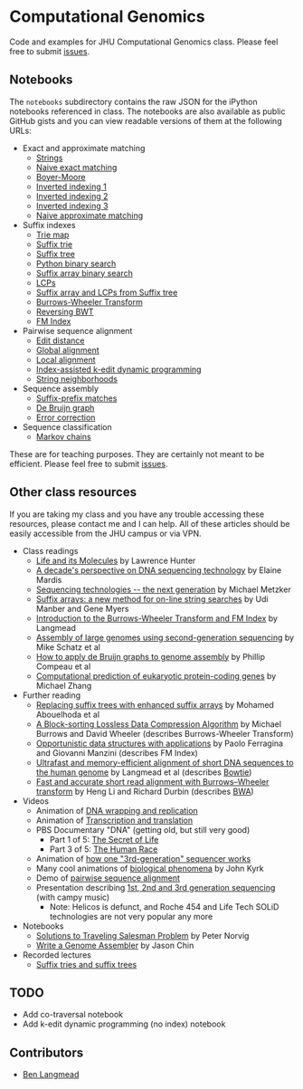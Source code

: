 Computational Genomics
======================

Code and examples for JHU Computational Genomics class.  Please feel free to submit [issues].

[issues]: https://github.com/BenLangmead/comp-genomics-class/issues

Notebooks
---------

The `notebooks` subdirectory contains the raw JSON for the iPython notebooks referenced in class.  The notebooks are also available as public GitHub gists and you can view readable versions of them at the following URLs:

* Exact and approximate matching
    * [Strings]
    * [Naive exact matching]
    * [Boyer-Moore]
    * [Inverted indexing 1]
    * [Inverted indexing 2]
    * [Inverted indexing 3]
    * [Naive approximate matching]
* Suffix indexes
    * [Trie map]
    * [Suffix trie]
    * [Suffix tree]
    * [Python binary search]
    * [Suffix array binary search]
    * [LCPs]
    * [Suffix array and LCPs from Suffix tree]
    * [Burrows-Wheeler Transform]
    * [Reversing BWT]
    * [FM Index]
* Pairwise sequence alignment
    * [Edit distance]
    * [Global alignment]
    * [Local alignment]
    * [Index-assisted k-edit dynamic programming]
    * [String neighborhoods]
* Sequence assembly
    * [Suffix-prefix matches]
    * [De Bruijn graph]
    * [Error correction]
* Sequence classification
    * [Markov chains]

[Strings]: http://nbviewer.ipython.org/6512698
[Naive exact matching]: http://nbviewer.ipython.org/6513059
[Inverted indexing 1]: http://nbviewer.ipython.org/6582444
[Inverted indexing 2]: http://nbviewer.ipython.org/6584538
[Inverted indexing 3]: http://nbviewer.ipython.org/6582836
[Naive approximate matching]: http://nbviewer.ipython.org/6603391
[Boyer-Moore]: http://nbviewer.ipython.org/6603340
[Trie map]: http://nbviewer.ipython.org/6603619
[Suffix trie]: http://nbviewer.ipython.org/6603756
[Suffix tree]: http://nbviewer.ipython.org/6665861
[Python binary search]: http://nbviewer.ipython.org/6603756
[Suffix array binary search]: http://nbviewer.ipython.org/6765182
[LCPs]: http://nbviewer.ipython.org/6783863
[Suffix array and LCPs from Suffix tree]: http://nbviewer.ipython.org/6796858
[Burrows-Wheeler Transform]: http://nbviewer.ipython.org/6798379
[Reversing BWT]: http://nbviewer.ipython.org/6860491
[FM Index]: http://nbviewer.ipython.org/7437031
[Edit distance]: http://nbviewer.ipython.org/6894694
[Global alignment]: http://nbviewer.ipython.org/6895625
[Local alignment]: http://nbviewer.ipython.org/6994170
[Index-assisted k-edit dynamic programming]: http://nbviewer.ipython.org/7011945
[String neighborhoods]: http://nbviewer.ipython.org/7012233
[Suffix-prefix matches]: http://nbviewer.ipython.org/7089885
[De Bruijn graph]: http://nbviewer.ipython.org/7237207
[Error correction]: http://nbviewer.ipython.org/7339417
[Markov chains]: http://nbviewer.ipython.org/7413873

These are for teaching purposes.  They are certainly not meant to be efficient.  Please feel free to submit [issues].

Other class resources
---------------------

If you are taking my class and you have any trouble accessing these resources, please contact me and I can help.  All of these articles should be easily accessible from the JHU campus or via VPN.

* Class readings
    * [Life and its Molecules](http://www.aaai.org/ojs/index.php/aimagazine/article/view/1744) by Lawrence Hunter
    * [A decade's perspective on DNA sequencing technology](http://www.nature.com/nature/journal/v470/n7333/full/nature09796.html) by Elaine Mardis
    * [Sequencing technologies -- the next generation](http://www.nature.com/nrg/journal/v11/n1/full/nrg2626.html) by Michael Metzker
    * [Suffix arrays: a new method for on-line string searches](http://dl.acm.org/citation.cfm?id=320218) by Udi Manber and Gene Myers
    * [Introduction to the Burrows-Wheeler Transform and FM Index](http://www.cs.jhu.edu/~langmea/resources/bwt_fm.pdf) by Langmead
    * [Assembly of large genomes using second-generation sequencing](http://genome.cshlp.org/content/20/9/1165.long) by Mike Schatz et al
    * [How to apply de Bruijn graphs to genome assembly](http://www.nature.com/nbt/journal/v29/n11/full/nbt.2023.html) by Phillip Compeau et al
    * [Computational prediction of eukaryotic protein-coding genes](http://www.nature.com/nrg/journal/v3/n9/execsumm/nrg890.html) by Michael Zhang
* Further reading
    * [Replacing suffix trees with enhanced suffix arrays](http://www.sciencedirect.com/science/article/pii/S1570866703000650) by Mohamed Abouelhoda et al
    * [A Block-sorting Lossless Data Compression Algorithm](http://www.cs.jhu.edu/~langmea/resources/burrows_wheeler.pdf) by Michael Burrows and David Wheeler (describes Burrows-Wheeler Transform)
    * [Opportunistic data structures with applications](http://ieeexplore.ieee.org/xpl/login.jsp?tp=&arnumber=892127) by Paolo Ferragina and Giovanni Manzini (describes FM Index)
    * [Ultrafast and memory-efficient alignment of short DNA sequences to the human genome](http://www.cs.jhu.edu/~langmea/resources/bowtie.pdf) by Langmead et al (describes [Bowtie])
    * [Fast and accurate short read alignment with Burrows–Wheeler transform](http://bioinformatics.oxfordjournals.org/content/25/14/1754.long) by Heng Li and Richard Durbin (describes [BWA])
* Videos
    * Animation of [DNA wrapping and replication](http://www.youtube.com/watch?v=bW5JnYZImJA)
    * Animation of [Transcription and translation](http://www.youtube.com/watch?v=41_Ne5mS2ls)
    * PBS Documentary "DNA" (getting old, but still very good)
        * Part 1 of 5: [The Secret of Life](http://www.youtube.com/watch?v=d7ET4bbkTm0)
        * Part 3 of 5: [The Human Race](http://www.youtube.com/watch?v=kpoziqXldJM)
    * Animation of [how one "3rd-generation" sequencer works](http://www.youtube.com/watch?v=NHCJ8PtYCFc)
    * Many cool animations of [biological phenomena](http://www.johnkyrk.com/) by John Kyrk
    * Demo of [pairwise sequence alignment](http://www.cs.umd.edu/class/fall2011/cmsc423/demos/align.html)
    * Presentation describing [1st, 2nd and 3rd generation sequencing](http://www.youtube.com/watch?v=_ApDinCBt8g) (with campy music)
        * Note: Helicos is defunct, and Roche 454 and Life Tech SOLiD technologies are not very popular any more
* Notebooks
    * [Solutions to Traveling Salesman Problem](http://nbviewer.ipython.org/url/norvig.com/ipython/TSPv3.ipynb) by Peter Norvig
    * [Write a Genome Assembler](http://nbviewer.ipython.org/urls/raw.github.com/cschin/Write_A_Genome_Assembler_With_IPython/master/Write_An_Assembler.ipynb) by Jason Chin
* Recorded lectures
    * [Suffix tries and suffix trees](http://www.youtube.com/watch?v=hLsrPsFHPcQ)

[Bowtie]: http://bowtie-bio.sourceforge.net/index.shtml
[BWA]: http://bio-bwa.sourceforge.net

TODO
----

* Add co-traversal notebook
* Add k-edit dynamic programming (no index) notebook

Contributors
------------

* [Ben Langmead]

[Ben Langmead]: http://www.cs.jhu.edu/~langmea/index.shtml
